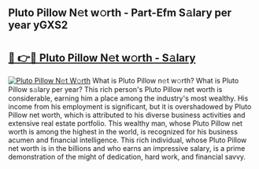 ## Pluto Pillow N𝚎t w𝚘rth - Part-Efm S𝚊lary per year yGXS2

# <h2><a href="http://gc1h20f.nevu.top/?p=Pluto+Pillow">🔗 👉🔴 Pluto Pillow N𝚎t w𝚘rth - S𝚊lary</a></h2>

[![Pluto Pillow N𝚎t W𝚘rth](https://i.imgur.com/Oavwk0R.jpeg)](http://gc1h20f.nevu.top/?p=Pluto+Pillow)
What is Pluto Pillow n𝚎t w𝚘rth? What is Pluto Pillow s𝚊lary per year?
This rich person's Pluto Pillow net worth is considerable, earning him a place among the industry's most wealthy. His income from his employment is significant, but it is overshadowed by Pluto Pillow net worth, which is attributed to his diverse business activities and extensive real estate portfolio. This wealthy man, whose Pluto Pillow net worth is among the highest in the world, is recognized for his business acumen and financial intelligence. This rich individual, whose Pluto Pillow net worth is in the billions and who earns an impressive salary, is a prime demonstration of the might of dedication, hard work, and financial savvy.
